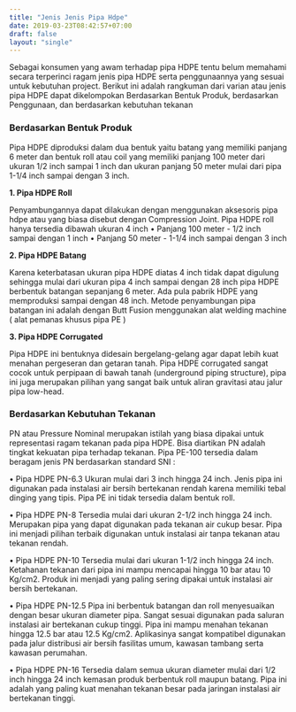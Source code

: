 ```yaml
---
title: "Jenis Jenis Pipa Hdpe"
date: 2019-03-23T08:42:57+07:00
draft: false
layout: "single"
---
```


Sebagai konsumen yang awam terhadap pipa HDPE tentu belum memahami secara terperinci ragam jenis pipa HDPE serta penggunaannya yang sesuai untuk kebutuhan project.
Berikut ini adalah rangkuman dari varian atau jenis pipa HDPE dapat dikelompokan Berdasarkan Bentuk Produk, berdasarkan Penggunaan, dan berdasarkan kebutuhan tekanan

### Berdasarkan Bentuk Produk

Pipa HDPE diproduksi dalam dua bentuk yaitu batang yang memiliki panjang 6 meter dan bentuk roll atau coil yang memiliki panjang 100 meter dari ukuran 1/2 inch sampai 1 inch dan ukuran panjang 50 meter mulai dari pipa 1-1/4 inch sampai dengan 3 inch.

**1. Pipa HDPE Roll**
   
Penyambungannya dapat dilakukan dengan menggunakan aksesoris pipa hdpe atau yang biasa disebut dengan Compression Joint. 
Pipa HDPE roll hanya tersedia dibawah ukuran 4 inch
• Panjang 100 meter - 1/2 inch sampai dengan 1 inch
• Panjang 50 meter - 1-1/4 inch sampai dengan 3 inch

**2. Pipa HDPE Batang**
   
Karena keterbatasan ukuran pipa HDPE diatas 4 inch tidak dapat digulung sehingga mulai dari ukuran pipa 4 inch sampai dengan 28 inch pipa HDPE berbentuk batangan sepanjang  6 meter. Ada pula pabrik HDPE yang memproduksi sampai dengan 48 inch. Metode penyambungan pipa batangan ini adalah dengan Butt Fusion menggunakan alat welding machine ( alat pemanas khusus pipa PE )

**3. Pipa HDPE Corrugated**

Pipa HDPE ini bentuknya didesain bergelang-gelang agar dapat lebih kuat menahan pergeseran dan getaran tanah. Pipa HDPE corrugated sangat cocok untuk perpipaan di bawah tanah (underground piping structure), pipa ini juga merupakan pilihan yang sangat baik untuk aliran gravitasi atau jalur pipa low-head.

### Berdasarkan Kebutuhan Tekanan

PN atau Pressure Nominal merupakan istilah yang biasa dipakai untuk representasi ragam tekanan pada pipa HDPE. Bisa diartikan PN adalah tingkat kekuatan pipa terhadap tekanan.
Pipa PE-100 tersedia dalam beragam jenis PN berdasarkan standard SNI :

• Pipa HDPE PN-6.3 
Ukuran mulai dari 3 inch hingga 24 inch. Jenis pipa ini digunakan pada instalasi air bersih bertekanan rendah karena memiliki tebal dinging yang tipis. Pipa PE ini tidak tersedia dalam bentuk roll.

• Pipa HDPE PN-8
Tersedia mulai dari ukuran 2-1/2 inch hingga 24 inch. Merupakan pipa yang dapat digunakan pada tekanan air cukup besar. Pipa ini menjadi pilihan terbaik digunakan untuk instalasi air tanpa tekanan atau tekanan rendah.

• Pipa HDPE PN-10
Tersedia mulai dari ukuran 1-1/2 inch hingga 24 inch. Ketahanan tekanan dari pipa ini mampu mencapai hingga 10 bar atau 10 Kg/cm2. Produk ini menjadi yang paling sering dipakai untuk instalasi air bersih bertekanan. 

• Pipa HDPE PN-12.5
Pipa ini berbentuk batangan dan roll menyesuaikan dengan besar ukuran diameter pipa. Sangat sesuai digunakan pada saluran instalasi air bertekanan cukup tinggi. Pipa ini mampu menahan tekanan hingga 12.5 bar atau 12.5 Kg/cm2. Aplikasinya sangat kompatibel digunakan pada jalur distribusi air bersih fasilitas umum, kawasan tambang serta kawasan perumahan. 

• Pipa HDPE PN-16
Tersedia dalam semua ukuran diameter mulai dari 1/2 inch hingga 24 inch kemasan produk berbentuk roll maupun batang. Pipa ini adalah yang paling kuat menahan tekanan besar pada jaringan instalasi air bertekanan tinggi. 